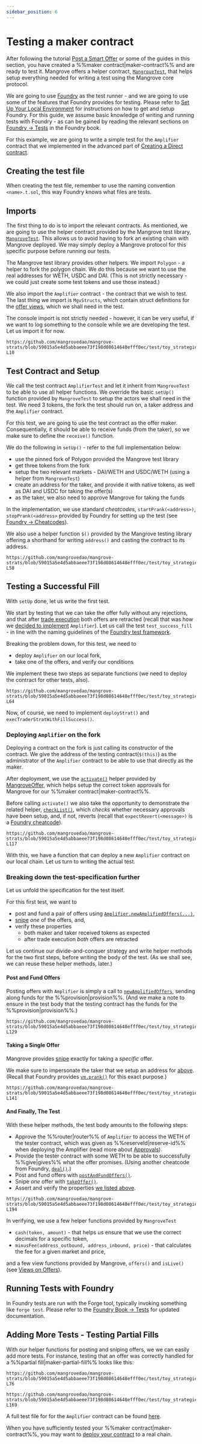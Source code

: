 ```yaml
---
sidebar_position: 6
---
```


# Testing a maker contract

After following the tutorial [Post a Smart Offer](../getting-started/smart-offer.md) or some of the guides in this section, you have created a %%maker contract|maker-contract%% and are ready to test it. Mangrove offers a helper contract, [`MangroveTest`](https://github.com/mangrovedao/mangrove-core/blob/master/test/lib/MangroveTest.sol), that helps setup everything needed for writing a test using the Mangrove core protocol.

We are going to use [Foundry](https://book.getfoundry.sh/) as the test runner - and we are going to use some of the features that Foundry provides for testing. Please refer to [Set Up Your Local Environment](../getting-started/preparation.md) for instructions on how to get and setup Foundry. For this guide, we assume basic knowledge of writing and running tests with Foundry - as can be gained by reading the relevant sections on [Foundry -> Tests](https://book.getfoundry.sh/forge/tests) in the Foundry book.

For this example, we are going to write a simple test for the `Amplifier` contract that we implemented in the advanced part of [Creating a Direct contract](DirectHowTo.md).

## Creating the test file

When creating the test file, remember to use the naming convention `<name>.t.sol`, this way Foundry knows what files are tests. 

## Imports

The first thing to do is to import the relevant contracts. As mentioned, we are going to use the helper contract provided by the Mangrove test library, [`MangroveTest`](https://github.com/mangrovedao/mangrove-core/blob/master/test/lib/MangroveTest.sol). This allows us to avoid having to fork an existing chain with Mangrove deployed. We may simply deploy a Mangrove protocol for this specific purpose before running our tests. 

The Mangrove test library provides other helpers. We import `Polygon` - a helper to fork the polygon chain. We do this because we want to use the real addresses for WETH, USDC and DAI. (This is not strictly necessary - we could just create some test tokens and use those instead.) 

We also import the `Amplifier` contract - the contract that we wish to test. The last thing we import is `MgvStructs`, which contain struct definitions for the [offer views](../../contracts/technical-references/taking-and-making-offers/views-on-offers.md), which we shall need in the test.

The console import is not strictly needed - however, it can be very useful, if we want to log something to the console while we are developing the test. Let us import it for now.

```solidity reference title="Amplifier.t.sol - Imports"
https://github.com/mangrovedao/mangrove-strats/blob/59015a5e4d5abbaeee73f198d08614648efff0ec/test/toy_strategies/Amplifier.t.sol#L1-L10
```


## Test Contract and Setup

We call the test contract `AmplifierTest` and let it inherit from `MangroveTest` to be able to use all helper functions. We override the basic `setUp()` function provided by `MangroveTest` to setup the actors we shall need in the test. We need 3 tokens, the fork the test should run on, a taker address and the `Amplifier` contract.

For this test, we are going to use the test contract as the offer maker. Consequentially, it should be able to receive funds (from the taker), so we make sure to define the `receive()` function.

We do the following in `setUp()` - refer to the full implementation below:

* use the pinned fork of Polygon provided the Mangrove test library
* get three tokens from the fork
* setup the two relevant markets - DAI/WETH and USDC/WETH (using a helper from `MangroveTest`)
* create an address for the taker, and provide it with native tokens, as well as DAI and USDC for taking the offer(s)
* as the taker, we also need to approve Mangrove for taking the funds

In the implementation, we use standard *cheatcodes*, `startPrank(<address>)`, `stopPrank(<address>` provided by Foundry for setting up the test (see [Foundry -> Cheatcodes](https://book.getfoundry.sh/forge/cheatcodes])).

We also use a helper function `$()` provided by the Mangrove testing library offering a shorthand for writing `address()` and casting the contract to its address.

```solidity reference title="Amplifier.t.sol - Contract and Setup"
https://github.com/mangrovedao/mangrove-strats/blob/59015a5e4d5abbaeee73f198d08614648efff0ec/test/toy_strategies/Amplifier.t.sol#L12-L58
```


## Testing a Successful Fill

With `setUp` done, let us write the first test.

We start by testing that we can take the offer fully without any rejections, and that after [trade execution](../../contracts/technical-references/taking-and-making-offers/reactive-offer/maker-contract.md#trade-execution) both offers are retracted (recall that was how we [decided to implement](DirectHowTo.md#advanced-direct-offer-liquidity-amplification-with-amplifier) `Amplifier`). Let us call the test `test_success_fill` - in line with the naming guidelines of the [Foundry test framework](https://book.getfoundry.sh/forge/tests).

Breaking the problem down, for this test, we need to

* deploy `Amplifier` on our local fork,
* take one of the offers, and verify our conditions

We implement these two steps as separate functions (we need to deploy the contract for other tests, also).

```solidity reference title="Amplifier.t.sol - Testing a successful fill"
https://github.com/mangrovedao/mangrove-strats/blob/59015a5e4d5abbaeee73f198d08614648efff0ec/test/toy_strategies/Amplifier.t.sol#L60-L64
```

Now, of course, we need to implement `deployStrat()` and `execTraderStratWithFillSuccess()`.

### Deploying `Amplifier` on the fork

Deploying a contract on the fork is just calling its constructor of the contract. We give the address of the testing contract(`$(this)`) as the administrator of the `Amplifier` contract to be able to use that directly as the maker. 

After deployment, we use the [`activate()`](../background/offer-maker/mangrove-offer.md#other-maker-contracts-hooks) helper provided by [MangroveOffer](../background/offer-maker/mangrove-offer.md), which helps setup the correct token approvals for Mangrove for our %%maker contract|maker-contract%%.

Before calling `activate()` we also take the opportunity to demonstrate the related helper, [`checkList()`](../background/offer-maker/mangrove-offer.md#other-maker-contracts-hooks), which *checks* whether necessary approvals have been setup, and, if not, reverts (recall that `expectRevert(<message>)` is a [Foundry cheatcode](https://book.getfoundry.sh/forge/cheatcodes])).

```solidity reference title="Amplifier.t.sol - Deploying on a fork"
https://github.com/mangrovedao/mangrove-strats/blob/59015a5e4d5abbaeee73f198d08614648efff0ec/test/toy_strategies/Amplifier.t.sol#L90-L117
```

With this, we have a function that can deploy a new `Amplifier` contract on our local chain. Let us turn to writing the actual test. 

### Breaking down the test-specification further

Let us unfold the specification for the test itself.

For this first test, we want to 

* post and fund a pair of offers using [`Amplifier.newAmplifiedOffers(...)`](./DirectHowTo.md#publishing-amplified-liquidity), 
* [snipe](../../contracts/technical-references/taking-and-making-offers/taker-order/README.md#offer-sniping) *one* of the offers, and,
* verify these properties
    * both maker and taker received tokens as expected
    * after trade execution *both* offers are retracted
    
Let us continue our divide-and-conquer strategy and write helper methods for the two first steps, before writing the body of the test. (As we shall see, we can reuse these helper methods, later.)

#### Post and Fund Offers 

Posting offers with `Amplifier` is simply a call to [`newAmplifiedOffers`](./DirectHowTo.md#publishing-amplified-liquidity), sending along funds for the %%provision|provision%%. (And we make a note to ensure in the test body that the testing contract has the funds for the %%provision|provision%%.)


```solidity reference title="Amplifier.t.sol - Post and fund offers"
https://github.com/mangrovedao/mangrove-strats/blob/59015a5e4d5abbaeee73f198d08614648efff0ec/test/toy_strategies/Amplifier.t.sol#L119-L129
```


#### Taking a Single Offer

Mangrove provides [snipe](../../contracts/technical-references/taking-and-making-offers/taker-order/README.md#offer-sniping) exactly for taking a *specific* offer. 

We make sure to impersonate the taker that we setup an address for [above](#test-contract-and-setup). (Recall that Foundry provides [`vm.prank()`](https://book.getfoundry.sh/cheatcodes/prank) for this exact purpose.)

```solidity reference title="Amplifier.t.sol - Take a single offer"
https://github.com/mangrovedao/mangrove-strats/blob/59015a5e4d5abbaeee73f198d08614648efff0ec/test/toy_strategies/Amplifier.t.sol#L131-L141
```

#### And Finally, The Test

With these helper methods, the test body amounts to the following steps:

* Approve the %%router|router%% of `Amplifier` to access the WETH of the tester contract, which was given as %%reserveId|reserve-id%% when deploying the Amplifier (read more about [Approvals](./approvals.md)).
* Provide the tester contract with some WETH to be able to successfully %%give|gives%% what the offer promises. (Using another cheatcode from Foundry, [`deal()`](https://book.getfoundry.sh/cheatcodes/deal).)
* Post and fund offers with [`postAndFundOffers()`](#post-and-fund-offers).
* Snipe *one* offer with [`takeOffer()`](#taking-a-single-offer).
* Assert and verify the properties [we listed above](#breaking-down-the-test-specification-further).


```solidity reference title="Amplifier.t.sol - Putting it all together"
https://github.com/mangrovedao/mangrove-strats/blob/59015a5e4d5abbaeee73f198d08614648efff0ec/test/toy_strategies/Amplifier.t.sol#L171-L194
```

In verifying, we use a few helper functions provided by `MangroveTest`

* `cash(token, amount)` - that helps us ensure that we use the correct decimals for a specific token,
* `minusFee(address_outbound, address_inbound, price)` - that calculates the fee for a given market and price,

and a few view functions provided by Mangrove, `offers()` and `isLive()` (see [Views on Offers](../../contracts/technical-references/taking-and-making-offers/views-on-offers.md)).

## Running Tests with Foundry

In Foundry tests are run with the Forge tool, typically invoking something like `forge test`. Please refer to the [Foundry Book -> Tests](https://book.getfoundry.sh/forge/tests) for updated documentation.

## Adding More Tests - Testing Partial Fills

With our helper functions for posting and sniping offers, we we can easily add more tests. For instance, testing that an offer was correctly handled for a %%partial fill|maker-partial-fill%% looks like this:

```solidity reference title="Amplifier.t.sol - Testing partial fill"
https://github.com/mangrovedao/mangrove-strats/blob/59015a5e4d5abbaeee73f198d08614648efff0ec/test/toy_strategies/Amplifier.t.sol#L72-L76
```
```solidity reference title="Amplifier.t.sol - Helper function"
https://github.com/mangrovedao/mangrove-strats/blob/59015a5e4d5abbaeee73f198d08614648efff0ec/test/toy_strategies/Amplifier.t.sol#L143-L169
```

A full test file for for the `Amplifier` contract can be found [here](https://github.com/mangrovedao/mangrove-strats/blob/59015a5e4d5abbaeee73f198d08614648efff0ec/test/toy_strategies/Amplifier.t.sol).

When you have sufficiently tested your %%maker contract|maker-contract%%, you may want to [deploy your contract](HowToDeploy.md) to a real chain.

